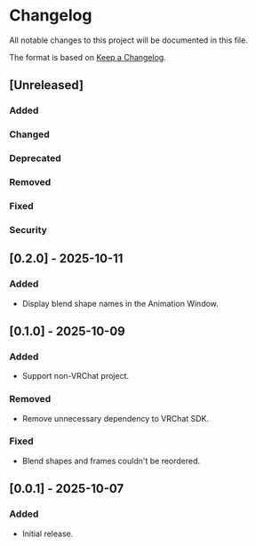 # Changelog

All notable changes to this project will be documented in this file.

The format is based on [Keep a Changelog](https://keepachangelog.com/en/1.1.0/).

## [Unreleased]
### Added

### Changed

### Deprecated

### Removed

### Fixed

### Security

## [0.2.0] - 2025-10-11
### Added
- Display blend shape names in the Animation Window.

## [0.1.0] - 2025-10-09
### Added
- Support non-VRChat project.

### Removed
- Remove unnecessary dependency to VRChat SDK.

### Fixed
- Blend shapes and frames couldn't be reordered.

## [0.0.1] - 2025-10-07
### Added
- Initial release.
